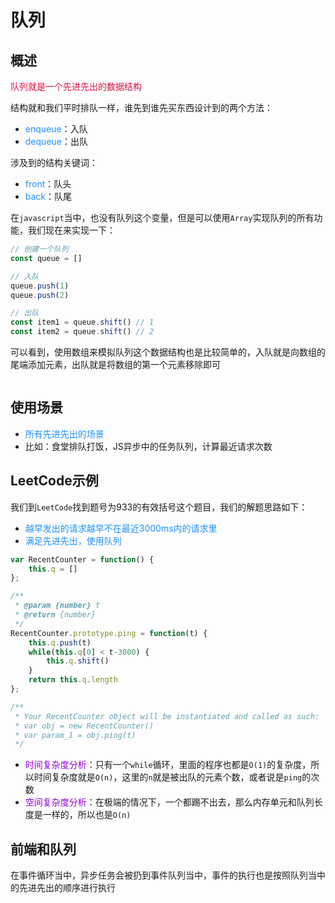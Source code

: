 # 队列

## 概述
<font color=#DD1144>队列就是一个先进先出的数据结构</font>

结构就和我们平时排队一样，谁先到谁先买东西设计到的两个方法：
+ <font color=#1E90FF>enqueue</font>：入队
+ <font color=#1E90FF>dequeue</font>：出队

涉及到的结构关键词：
+ <font color=#1E90FF>front</font>：队头
+ <font color=#1E90FF>back</font>：队尾

在`javascript`当中，也没有队列这个变量，但是可以使用`Array`实现队列的所有功能，我们现在来实现一下：
```javascript
// 创建一个队列
const queue = []

// 入队
queue.push(1)
queue.push(2)

// 出队
const item1 = queue.shift() // 1
const item2 = queue.shift() // 2
```
可以看到，使用数组来模拟队列这个数据结构也是比较简单的，入队就是向数组的尾端添加元素，出队就是将数组的第一个元素移除即可

<img :src="$withBase('/react_algorithm_2.png')" alt="">

## 使用场景
+ <font color=#1E90FF>所有先进先出的场景</font>
+ 比如：食堂排队打饭，JS异步中的任务队列，计算最近请求次数

## LeetCode示例
我们到`LeetCode`找到题号为933的有效括号这个题目，我们的解题思路如下：
+ <font color=#1E90FF>越早发出的请求越早不在最近3000ms内的请求里</font>
+ <font color=#1E90FF>满足先进先出，使用队列</font>
```javascript
var RecentCounter = function() {
    this.q = []
};

/** 
 * @param {number} t
 * @return {number}
 */
RecentCounter.prototype.ping = function(t) {
    this.q.push(t)
    while(this.q[0] < t-3000) {
        this.q.shift()
    }
    return this.q.length
};

/**
 * Your RecentCounter object will be instantiated and called as such:
 * var obj = new RecentCounter()
 * var param_1 = obj.ping(t)
 */
```

+ <font color=#9400D3>时间复杂度分析</font>：只有一个`while`循环，里面的程序也都是`O(1)`的复杂度，所以时间复杂度就是`O(n)`，这里的`n`就是被出队的元素个数，或者说是`ping`的次数
+ <font color=#9400D3>空间复杂度分析</font>：在极端的情况下，一个都踢不出去，那么内存单元和队列长度是一样的，所以也是`O(n)`


## 前端和队列
在事件循环当中，异步任务会被扔到事件队列当中，事件的执行也是按照队列当中的先进先出的顺序进行执行